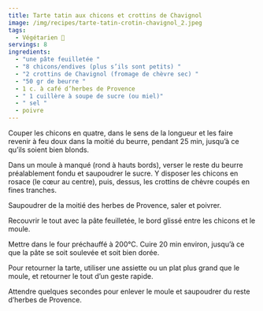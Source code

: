 ```yaml
---
title: Tarte tatin aux chicons et crottins de Chavignol
image: /img/recipes/tarte-tatin-crotin-chavignol_2.jpeg
tags:
  - Végétarien 🌱
servings: 8
ingredients:
  - "une pâte feuilletée "
  - "8 chicons/endives (plus s’ils sont petits) "
  - "2 crottins de Chavignol (fromage de chèvre sec) "
  - "50 gr de beurre "
  - 1 c. à café d’herbes de Provence
  - " 1 cuillère à soupe de sucre (ou miel)"
  - " sel "
  - poivre
---
```

Couper les chicons en quatre, dans le sens de la longueur et les faire revenir à feu doux dans la moitié du beurre, pendant 25 min, jusqu’à ce qu’ils soient bien blonds.

Dans un moule à manqué (rond à hauts bords), verser le reste du beurre préalablement fondu et saupoudrer le sucre. Y disposer les chicons en rosace (le cœur au centre), puis, dessus, les crottins de chèvre coupés en fines tranches. 

Saupoudrer de la moitié des herbes de Provence, saler et poivrer. 

Recouvrir le tout avec la pâte feuilletée, le bord glissé entre les chicons et le moule.

Mettre dans le four préchauffé à 200°C. Cuire 20 min environ, jusqu’à ce que la pâte se soit soulevée et soit bien dorée.

Pour retourner la tarte, utiliser une assiette ou un plat plus grand que le moule, et retourner le tout d’un geste rapide. 

Attendre quelques secondes pour enlever le moule et saupoudrer du reste d’herbes de Provence.